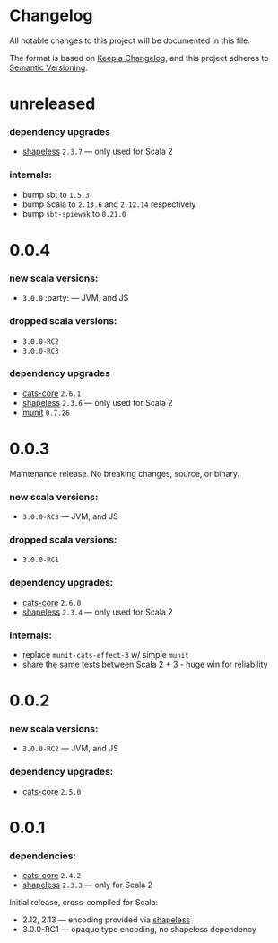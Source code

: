 # Changelog

All notable changes to this project will be documented in this file.

The format is based on [Keep a Changelog](https://keepachangelog.com/en/1.0.0/),
and this project adheres to [Semantic Versioning](https://semver.org/spec/v2.0.0.html).

# unreleased

### dependency upgrades

- [shapeless](https://github.com/milessabin/shapeless) `2.3.7` — only used for Scala 2

### internals:

- bump sbt to `1.5.3`
- bump Scala to `2.13.6` and `2.12.14` respectively
- bump `sbt-spiewak` to `0.21.0`

# 0.0.4

### new scala versions:

- `3.0.0` :party: — JVM, and JS

### dropped scala versions:

- `3.0.0-RC2`
- `3.0.0-RC3`

### dependency upgrades

- [cats-core](https://github.com/typelevel/cats) `2.6.1`
- [shapeless](https://github.com/milessabin/shapeless) `2.3.6` — only used for Scala 2
- [munit](https://github.com/scalameta/munit/releases) `0.7.26`

# 0.0.3

Maintenance release. No breaking changes, source, or binary.

### new scala versions:

- `3.0.0-RC3` — JVM, and JS

### dropped scala versions:

- `3.0.0-RC1`

### dependency upgrades:

- [cats-core](https://github.com/typelevel/cats) `2.6.0`
- [shapeless](https://github.com/milessabin/shapeless) `2.3.4` — only used for Scala 2

### internals:

- replace `munit-cats-effect-3` w/ simple `munit`
- share the same tests between Scala 2 + 3 - huge win for reliability

# 0.0.2

### new scala versions:

- `3.0.0-RC2` — JVM, and JS

### dependency upgrades:

- [cats-core](https://github.com/typelevel/cats) `2.5.0`

# 0.0.1

### dependencies:

- [cats-core](https://github.com/typelevel/cats) `2.4.2`
- [shapeless](https://github.com/milessabin/shapeless) `2.3.3` — only for Scala 2

Initial release, cross-compiled for Scala:

- 2.12, 2.13 — encoding provided via [shapeless](https://github.com/milessabin/shapeless)
- 3.0.0-RC1 — opaque type encoding, no shapeless dependency
